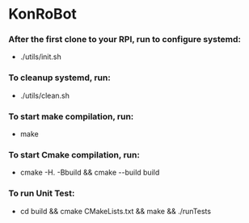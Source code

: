 # KonRoBot #

### After the first clone to your RPI, run to configure systemd:
* ./utils/init.sh

### To cleanup systemd, run:
* ./utils/clean.sh

### To start make compilation, run:
* make

### To start Cmake compilation, run:
* cmake -H. -Bbuild && cmake --build build

### To run Unit Test:
* cd build && cmake CMakeLists.txt && make && ./runTests
